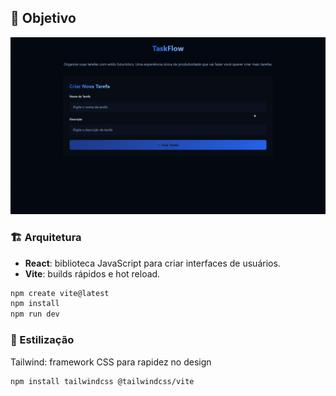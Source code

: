 ## 🎯 Objetivo

![Preview](./docs/preview.gif)

### 🏗️ Arquitetura

- **React**: biblioteca JavaScript para criar interfaces de usuários.
- **Vite**: builds rápidos e hot reload.

```bash
npm create vite@latest
npm install
npm run dev
```

### 🎨 Estilização

Tailwind: framework CSS para rapidez no design

```bash
npm install tailwindcss @tailwindcss/vite
```
